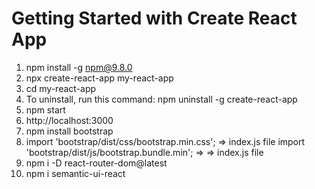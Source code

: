 # Getting Started with Create React App

1. npm install -g npm@9.8.0
2. npx create-react-app my-react-app
3. cd my-react-app 
4. To uninstall, run this command: npm uninstall -g create-react-app
5. npm start
6. http://localhost:3000
7. npm install bootstrap
8. import 'bootstrap/dist/css/bootstrap.min.css';  => index.js file 
   import 'bootstrap/dist/js/bootstrap.bundle.min'; => => index.js file
9. npm i -D react-router-dom@latest
10. npm i semantic-ui-react

